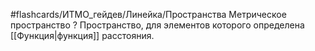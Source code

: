 #flashcards/ИТМО_гейдев/Линейка/Пространства
Метрическое пространство
?
Пространство, для элементов которого определена [[Функция|функция]] расстояния.
